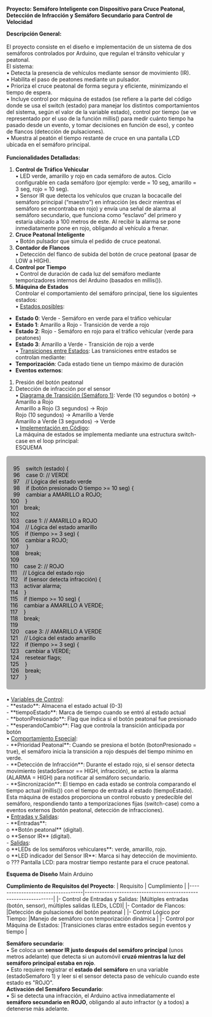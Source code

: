 **Proyecto: 	Semáforo Inteligente con Dispositivo para Cruce Peatonal, Detección de Infracción y Semáforo Secundario para Control de Velocidad**

**Descripción General:**<br>
<br>
El proyecto consiste en el diseño e implementación de un sistema de dos semáforos controlados por Arduino, que regulan el tránsito vehicular y peatonal.<br>
El sistema:<br>
•	Detecta la presencia de vehículos mediante sensor de movimiento (IR).<br>
•	Habilita el paso de peatones mediante un pulsador.<br>
•	Prioriza el cruce peatonal de forma segura y eficiente, minimizando el tiempo de espera.<br>
•	Incluye control por máquina de estados (se refiere a la parte del código donde se usa el switch (estado) para manejar los distintos comportamientos del sistema, según el valor de la variable estado), control por tiempo (se ve representado por el uso de la función millis() para medir cuánto tiempo ha pasado desde un evento, y tomar decisiones en función de eso), y conteo de flancos (detección de pulsaciones).<br>
•	Muestra al peatón el tiempo restante de cruce en una pantalla LCD ubicada en el semáforo principal.<br>
<br>
**Funcionalidades Detalladas:**
1. **Control de Tráfico Vehicular**<br>
•	LED verde, amarillo y rojo en cada semáforo de autos. Ciclo configurable en cada semáforo (por ejemplo: verde = 10 seg, amarillo = 3 seg, rojo = 10 seg).<br>
•	Sensor IR que detecta los vehículos que cruzan la bocacalle del semáforo principal (“maestro”) en infracción (es decir mientras el semáforo se encontraba en rojo) y envía una señal de alarma al semáforo secundario, que funciona como “esclavo” del primero y estaría ubicado a 100 metros de este. Al recibir la alarma se pone inmediatamente pone en rojo, obligando al vehículo a frenar.<br>
2. **Cruce Peatonal Inteligente**<br>
•	Botón pulsador que simula el pedido de cruce peatonal.<br>
3. **Contador de Flancos**<br>
•	Detección del flanco de subida del botón de cruce peatonal (pasar de LOW a HIGH).<br>
4. **Control por Tiempo**<br>
•	Control de duración de cada luz del semáforo mediante temporizadores internos del Arduino (basados en millis()).<br>
5. **Máquina de Estados**<br>
Controlar el comportamiento del semáforo principal, tiene los siguientes estados:<br>
•	<u>Estados posibles</u>:<br>
-	**Estado 0**: Verde - Semáforo en verde para el tráfico vehicular<br>
-	**Estado 1**: Amarillo a Rojo - Transición de verde a rojo<br>
-	**Estado 2**: Rojo - Semáforo en rojo para el tráfico vehicular (verde para peatones)<br>
-	**Estado 3**: Amarillo a Verde - Transición de rojo a verde<br>
•	<u>Transiciones entre Estados</u>:
Las transiciones entre estados se controlan mediante:<br>
-	**Temporización**: Cada estado tiene un tiempo máximo de duración<br>
-	**Eventos externos**:<br>
1.	Presión del botón peatonal<br>
2.	Detección de infracción por el sensor<br>
•	<u>Diagrama de Transición (Semáforo 1)</u>:
Verde 	          (10 segundos o botón)	→	Amarillo a Rojo<br>
Amarillo a Rojo  (3 segundos)	        →	Rojo<br>
Rojo 	          (10 segundos) 	    →	Amarillo a Verde<br>
Amarillo a Verde (3 segundos)	        →	Verde<br>
•	<u>Implementación en Código</u>:<br>
La máquina de estados se implementa mediante una estructura switch-case en el loop principal:<br>
ESQUEMA<br>
<div style="width: 500px;border: 2px solidrgb(118, 118, 118); padding: 10px; border-radius: 5px; background:rgb(180, 180, 180); color: black;">

&nbsp;&nbsp;95&nbsp;&nbsp;&nbsp;&nbsp;switch (estado) {<br>
&nbsp;&nbsp;96&nbsp;&nbsp;&nbsp;&nbsp;case 0: // VERDE<br>
&nbsp;&nbsp;97&nbsp;&nbsp;&nbsp;&nbsp;// Lógica del estado verde<br>
&nbsp;&nbsp;98&nbsp;&nbsp;&nbsp;&nbsp;if (botón presionado O tiempo >= 10 seg) {<br>
&nbsp;&nbsp;99&nbsp;&nbsp;&nbsp;&nbsp;cambiar a AMARILLO a ROJO;<br>
100&nbsp;&nbsp;&nbsp;&nbsp;}<br>
101&nbsp;&nbsp;&nbsp;&nbsp;break;<br>
102<br> 
103&nbsp;&nbsp;&nbsp;&nbsp;case 1: // AMARILLO a ROJO<br>
104&nbsp;&nbsp;&nbsp;&nbsp;// Lógica del estado amarillo<br>
105&nbsp;&nbsp;&nbsp;&nbsp;if (tiempo >= 3 seg) {<br>
106&nbsp;&nbsp;&nbsp;&nbsp;cambiar a ROJO;<br>
107&nbsp;&nbsp;&nbsp;&nbsp;	}<br>
108&nbsp;&nbsp;&nbsp;&nbsp;break;<br>
109&nbsp;&nbsp;&nbsp;&nbsp;<br>
110&nbsp;&nbsp;&nbsp;&nbsp;case 2: // ROJO<br>
111&nbsp;&nbsp;&nbsp;&nbsp;// Lógica del estado rojo<br>
112&nbsp;&nbsp;&nbsp;&nbsp;if (sensor detecta infracción) {<br>
113&nbsp;&nbsp;&nbsp;&nbsp;activar alarma;<br>
114&nbsp;&nbsp;&nbsp;&nbsp;}<br>
115&nbsp;&nbsp;&nbsp;&nbsp;if (tiempo >= 10 seg) {<br>
116&nbsp;&nbsp;&nbsp;&nbsp;cambiar a AMARILLO A VERDE;<br>
117&nbsp;&nbsp;&nbsp;&nbsp;}<br>
118&nbsp;&nbsp;&nbsp;&nbsp;break;<br>
119<br>
120&nbsp;&nbsp;&nbsp;&nbsp;case 3: // AMARILLO A VERDE<br>
121&nbsp;&nbsp;&nbsp;&nbsp;// Lógica del estado amarillo<br>
122&nbsp;&nbsp;&nbsp;&nbsp;if (tiempo >= 3 seg) {<br>
123&nbsp;&nbsp;&nbsp;&nbsp;cambiar a VERDE;<br>
124&nbsp;&nbsp;&nbsp;&nbsp;resetear flags;<br>
125&nbsp;&nbsp;&nbsp;&nbsp;}<br>
126&nbsp;&nbsp;&nbsp;&nbsp;break;<br>
127&nbsp;&nbsp;&nbsp;&nbsp;}
</div>
<br>
•	<u>Variables de Control</u>:<br>
-	**estado**: Almacena el estado actual (0-3)<br>
-	**tiempoEstado**: Marca de tiempo cuando se entró al estado actual<br>
-	**botonPresionado**: Flag que indica si el botón peatonal fue presionado<br>
-	**esperandoCambio**: Flag que controla la transición anticipada por botón<br>
•	<u>Comportamiento Especial</u>:<br>
-	**Prioridad Peatonal**: Cuando se presiona el botón (botonPresionado = true), el semáforo inicia la transición a rojo después del tiempo mínimo en verde.<br>
-	**Detección de Infracción**: Durante el estado rojo, si el sensor detecta movimiento (estadoSensor == HIGH, infracción), se activa la alarma (ALARMA = HIGH) para notificar al semáforo secundario.<br>
-	**Sincronización**: El tiempo en cada estado se controla comparando el tiempo actual (millis()) con el tiempo de entrada al estado (tiempoEstado).<br>
Esta máquina de estados proporciona un control robusto y predecible del semáforo, respondiendo tanto a temporizaciones fijas (switch-case) como a eventos externos (botón peatonal, detección de infracciones).<br>
•	<u>Entradas y Salidas</u>:<br>
-	**Entradas**:<br>
o	**Botón peatonal** (digital).<br>
o	**Sensor IR** (digital).<br>
-	<u>Salidas</u>:<br>
o	**LEDs de los semáforos vehiculares**: verde, amarillo, rojo.<br>
o	**LED indicador del Sensor IR**: Marca si hay detección de movimiento.<br>
o	??? Pantalla LCD: para mostrar tiempo restante para el cruce peatonal.<br>

**Esquema de Diseño**
	Main Arduino	 
		 



**Cumplimiento de Requisitos del Proyecto**:
|          Requisito				|			Cumplimiento                                          |
|-----------------------------------|-----------------------------------------------------------------|
|-	Control de Entradas y Salidas:	|Múltiples entradas (botón, sensor), múltiples salidas (LEDs, LCD)|
|-	Contador de Flancos:			|Detección de pulsaciones del botón peatonal                      |
|-	Control Lógico por Tiempo:		|Manejo de semáforo con temporización dinámica                    |
|-	Control por Máquina de Estados:	|Transiciones claras entre estados según eventos y tiempo         |

**Semáforo secundario**:<br>
•	Se coloca un **sensor IR justo después del semáforo principal** (unos metros adelante) que detecta si un automóvil **cruzó mientras la luz del semáforo principal estaba en rojo**.<br>
•	Esto requiere registrar el **estado del semáforo** en una variable (estadoSemaforo 1) y leer si el sensor detecta paso de vehículo cuando este estado es "ROJO".<br>
**Activación del Semáforo Secundario**:<br>
•	Si se detecta una infracción, el Arduino activa inmediatamente el **semáforo secundario en ROJO**, obligando al auto infractor (y a todos) a detenerse más adelante.<br>

